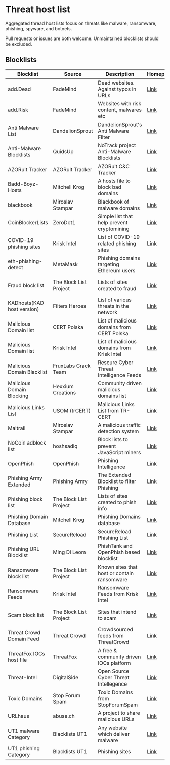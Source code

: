 # Threat host list

Aggregated thread host lists focus on threats like malware, ransomware, phishing, spyware, and botnets.

Pull requests or issues are both welcome. Unmaintained blocklists should be excluded.

## Blocklists

| Blocklist                  | Source                 | Description                                 | Homepage                            | License                         | Raw                                    |
| -------------------------- | ---------------------- | ------------------------------------------- | ----------------------------------- | ------------------------------- | -------------------------------------- |
| add.Dead                   | FadeMind               | Dead websites. Against typos in URLs        | [Link][hosts.extras]                | GPLv3+                          | [Raw][hosts.extras.add.Dead.raw]       |
| add.Risk                   | FadeMind               | Websites with risk content, malwares etc    | [Link][hosts.extras]                | GPLv3+                          | [Raw][hosts.extras.add.Risk.raw]       |
| Anti Malware List          | DandelionSprout        | DandelionSprout's Anti Malware Filter       | [Link][Anti Malware List]           | Dandelicence v1.4               | [Raw][Anti Malware List.raw]           |
| Anti-Malware Blocklists    | QuidsUp                | NoTrack project Anti-Malware Blocklists     | [Link][NoTrack project]             | GPLv3                           | [Raw][Anti-Malware Blocklists.raw]     |
| AZORult Tracker            | AZORult Tracker        | AZORult C&C Tracker                         | [Link][AZORult Tracker]             | CC0                             | [Raw][AZORult Tracker.raw]             |
| Badd-Boyz-Hosts            | Mitchell Krog          | A hosts file to block bad domains           | [Link][Badd-Boyz-Hosts]             | MIT                             | [Raw][Badd-Boyz-Hosts.raw]             |
| blackbook                  | Miroslav Stampar       | Blackbook of malware domains                | [Link][blackbook]                   | Public Domain                   | [Raw][blackbook.raw]                   |
| CoinBlockerLists           | ZeroDot1               | Simple list that help prevent cryptomining  | [Link][CoinBlockerLists]            | AGPLv3                          | [Raw][CoinBlockerLists.raw]            |
| COVID-19 phishing sites    | Krisk Intel            | List of COVID-19 related phishing sites     | [Link][Krisk Intel]                 | CC BY 4.0                       | [Raw][Covid-19 phishing sites.raw]     |
| eth-phishing-detect        | MetaMask               | Phishing domains targeting Ethereum users   | [Link][eth-phishing-detect]         | DON'T BE A DICK PUBLIC LICENSE  | [Raw][eth-phishing-detect.raw]         |
| Fraud block list           | The Block List Project | Lists of sites created to fraud             | [Link][The Block List Project]      | The Unlicense license           | [Raw][blocklistproject.fraud.raw]      |
| KADhosts(KAD host version) | Filters Heroes         | List of various threats in the network      | [Link][KADhosts]                    | CC BY-SA 4.0                    | [Raw][KADhosts.raw]                    |
| Malicious Domain list      | CERT Polska            | List of malicious domains from CERT Polska  | [Link][CERT Polska]                 |                                 | [Raw][MaliciousDomain.Polska.raw]      |
| Malicious Domain list      | Krisk Intel            | List of malicious domains from Krisk Intel  | [Link][Krisk Intel]                 | CC BY 4.0                       | [Raw][MaliciousDomain.Krisk.raw]       |
| Malicious Domain Blacklist | FruxLabs Crack Team    | Rescure Cyber Threat Intelligence Feeds     | [Link][Malicious Domain Blacklist]  | Public Domain                   | [Raw][Malicious Domain Blacklist.raw]  |
| Malicious Domain Blocking  | Hexxium Creations      | Community driven malicious domains list     | [Link][Malicious Domain Blocking]   |                                 | [Raw][Malicious Domain Blocking.raw]   |
| Malicious Links List       | USOM (trCERT)          | Malicious Links List from TR-CERT           | [Link][Malicious Links List-trCERT] |                                 | [Raw][Malicious Links List-trCERT.raw] |
| Maltrail                   | Miroslav Stampar       | A malicious traffic detection system        | [Link][Maltrail]                    | MIT                             | [Raw][Maltrail.raw]                    |
| NoCoin adblock list        | hoshsadiq              | Block lists to prevent JavaScript miners    | [Link][NoCoin adblock list]         | MIT                             | [Raw][NoCoin adblock list.raw]         |
| OpenPhish                  | OpenPhish              | Phishing Intelligence                       | [Link][OpenPhish]                   | All rights reserved             | [Raw][OpenPhish.raw]                   |
| Phishing Army Extended     | Phishing Army          | The Extended Blocklist to filter Phishing   | [Link][Phishing Army Extended]      | CC BY-NC 4.0                    | [Raw][Phishing Army Extended.raw]      |
| Phishing block list        | The Block List Project | Lists of sites created to phish info        | [Link][The Block List Project]      | The Unlicense license           | [Raw][blocklistproject.phishing.raw]   |
| Phishing Domain Database   | Mitchell Krog          | Phishing Domains database                   | [Link][Phishing Domain Database]    | MIT                             | [Raw][Phishing Domain Database.raw]    |
| Phishing List              | SecureReload           | SecureReload Phishing List                  | [Link][SecureReload Phishing List]  |                                 | [Raw][SecureReload Phishing List.raw]  |
| Phishing URL Blocklist     | Ming Di Leom           | PhishTank and OpenPhish based blocklist     | [Link][Phishing URL Blocklist]      | CC BY-SA 4.0                    | [Raw][Phishing URL Blocklist.raw]      |
| Ransomware block list      | The Block List Project | Known sites that host or contain ransomware | [Link][The Block List Project]      | The Unlicense license           | [Raw][blocklistproject.ransomware.raw] |
| Ransomware Feeds           | Krisk Intel            | Ransomware Feeds from Krisk Intel           | [Link][Krisk Intel]                 | CC BY 4.0                       | [Raw][Ransomware Feeds.Krisk.raw]      |
| Scam block list            | The Block List Project | Sites that intend to scam                   | [Link][The Block List Project]      | The Unlicense license           | [Raw][blocklistproject.scam.raw]       |
| Threat Crowd Domain Feed   | Threat Crowd           | Crowdsourced feeds from ThreatCrowd         | [Link][Threat Crowd]                | Apache 2.0                      | [Raw][Threat Crowd.raw]                |
| ThreatFox IOCs host file   | ThreatFox              | A free & community driven IOCs platform     | [Link][ThreatFox]                   | CC0                             | [Raw][ThreatFox.raw]                   |
| Threat-Intel               | DigitalSide            | Open Source Cyber Threat Intellegence       | [Link][Threat-Intel]                | MIT                             | [Raw][Threat-Intel.raw]                |
| Toxic Domains              | Stop Forum Spam        | Toxic Domains from StopForumSpam            | [Link][StopForumSpam]               | [Custom][StopForumSpam.license] | [Raw][Toxic Domains.raw]               |
| URLhaus                    | abuse.ch               | A project to share malicious URLs           | [Link][URLhaus]                     | CC0                             | [Raw][URLhaus.raw]                     |
| UT1 malware Category       | Blacklists UT1         | Any website which deliver malware           | [Link][Blacklists UT1]              | CC BY-SA 4.0                    | [Raw][UT1.malware.raw]                 |
| UT1 phishing Category      | Blacklists UT1         | Phishing sites                              | [Link][Blacklists UT1]              | CC BY-SA 4.0                    | [Raw][UT1.phishing.raw]                |

[Anti Malware List]: https://github.com/DandelionSprout/adfilt
[Anti Malware List.raw]: https://github.com/DandelionSprout/adfilt/raw/master/Alternate%20versions%20Anti-Malware%20List/AntiMalwareHosts.txt

[NoTrack project]: https://gitlab.com/quidsup/notrack-blocklists
[Anti-Malware Blocklists.raw]: https://gitlab.com/quidsup/notrack-blocklists/raw/master/notrack-malware.txt

[AZORult Tracker]: https://azorult-tracker.net/
[AZORult Tracker.raw]: https://azorult-tracker.net/api/list/domain?format=plain

[Badd-Boyz-Hosts]: https://github.com/mitchellkrogza/Badd-Boyz-Hosts/
[Badd-Boyz-Hosts.raw]: https://raw.githubusercontent.com/mitchellkrogza/Badd-Boyz-Hosts/master/hosts

[blackbook]: https://github.com/stamparm/blackbook
[blackbook.raw]: https://raw.githubusercontent.com/stamparm/blackbook/master/blackbook.txt

[Blacklists UT1]: https://dsi.ut-capitole.fr/blacklists/index_en.php
[UT1.malware.raw]: https://dsi.ut-capitole.fr/blacklists/download/malware.tar.gz
[UT1.phishing.raw]: https://dsi.ut-capitole.fr/blacklists/download/phishing.tar.gz

[CoinBlockerLists]: https://gitlab.com/ZeroDot1/CoinBlockerLists/
[CoinBlockerLists.raw]: https://gitlab.com/ZeroDot1/CoinBlockerLists/-/raw/master/hosts

[eth-phishing-detect]: https://github.com/MetaMask/eth-phishing-detect/
[eth-phishing-detect.raw]: https://raw.githubusercontent.com/MetaMask/eth-phishing-detect/master/src/hosts.txt

[hosts.extras]: https://github.com/FadeMind/hosts.extras/
[hosts.extras.add.Dead.raw]: https://raw.githubusercontent.com/FadeMind/hosts.extras/master/add.Dead/hosts
[hosts.extras.add.Risk.raw]: https://raw.githubusercontent.com/FadeMind/hosts.extras/master/add.Risk/hosts

[KADhosts]: https://github.com/FiltersHeroes/KADhosts
[KADhosts.raw]: https://raw.githubusercontent.com/FiltersHeroes/KADhosts/master/KADhosts.txt

[Krisk Intel]: https://kriskintel.com/
[Covid-19 phishing sites.raw]: https://kriskintel.com/feeds/ktip_covid_domains.txt
[MaliciousDomain.Krisk.raw]: https://kriskintel.com/feeds/ktip_malicious_domains.txt
[Ransomware Feeds.Krisk.raw]: https://kriskintel.com/feeds/ktip_ransomware_feeds.txt

[CERT Polska]: https://cert.pl/en/posts/2020/03/malicious_domains/
[MaliciousDomain.Polska.raw]: https://hole.cert.pl/domains/domains.txt

[Malicious Domain Blacklist]: https://rescure.me/feeds.html
[Malicious Domain Blacklist.raw]: https://rescure.me/rescure_domain_blacklist.txt

[Malicious Domain Blocking]: https://github.com/HexxiumCreations/threat-list
[Malicious Domain Blocking.raw]: https://raw.githubusercontent.com/HexxiumCreations/threat-list/gh-pages/hosts.txt

[Malicious Links List-trCERT]: https://www.usom.gov.tr/adres
[Malicious Links List-trCERT.raw]: https://www.usom.gov.tr/url-list.txt

[Maltrail]: https://github.com/stamparm/maltrail/
[Maltrail.raw]: https://raw.githubusercontent.com/stamparm/aux/master/maltrail-malware-domains.txt

[NoCoin adblock list]: https://github.com/hoshsadiq/adblock-nocoin-list
[NoCoin adblock list.raw]: https://raw.githubusercontent.com/hoshsadiq/adblock-nocoin-list/master/hosts.txt

[OpenPhish]: https://openphish.com/
[OpenPhish.raw]: https://openphish.com/feed.txt

[Phishing Army Extended]: https://www.phishing.army/
[Phishing Army Extended.raw]: https://phishing.army/download/phishing_army_blocklist_extended.txt

[Phishing Domain Database]: https://github.com/mitchellkrogza/Phishing.Database
[Phishing Domain Database.raw]: https://raw.githubusercontent.com/mitchellkrogza/Phishing.Database/master/phishing-domains-ACTIVE.txt

[SecureReload Phishing List]: https://securereload.tech/
[SecureReload Phishing List.raw]: https://securereload.tech/Phishing/Lists/Latest/

[Phishing URL Blocklist]: https://gitlab.com/curben/phishing-filter
[Phishing URL Blocklist.raw]: https://curben.gitlab.io/malware-filter/phishing-filter-hosts.txt

[Threat Crowd]: https://threatcrowd.org/
[Threat Crowd.raw]: https://threatcrowd.org/feeds/domains.txt

[ThreatFox]: https://threatfox.abuse.ch/
[ThreatFox.raw]: https://threatfox.abuse.ch/downloads/hostfile

[Threat-Intel]: https://github.com/davidonzo/Threat-Intel/
[Threat-Intel.raw]: https://osint.digitalside.it/Threat-Intel/lists/latestdomains.txt

[StopForumSpam]: https://www.stopforumspam.com/
[StopForumSpam.license]: https://www.stopforumspam.com/license
[Toxic Domains.raw]: https://www.stopforumspam.com/downloads/toxic_domains_whole.txt

[URLhaus]: https://urlhaus.abuse.ch/
[URLhaus.raw]: https://urlhaus.abuse.ch/downloads/hostfile/

[The Block List Project]: https://github.com/blocklistproject/Lists/
[blocklistproject.fraud.raw]: https://blocklistproject.github.io/Lists/alt-version/fraud-nl.txt
[blocklistproject.phishing.raw]: https://blocklistproject.github.io/Lists/alt-version/phishing-nl.txt
[blocklistproject.ransomware.raw]: https://blocklistproject.github.io/Lists/alt-version/ransomware-nl.txt
[blocklistproject.scam.raw]: https://blocklistproject.github.io/Lists/alt-version/scam-nl.txt
